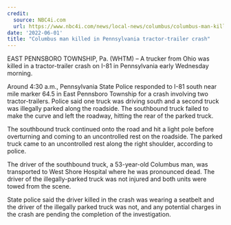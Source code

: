 ```yaml
---
credit:
  source: NBC4i.com
  url: https://www.nbc4i.com/news/local-news/columbus/columbus-man-killed-in-pennsylvania-tractor-trailer-crash/
date: '2022-06-01'
title: "Columbus man killed in Pennsylvania tractor-trailer crash"
---
```

EAST PENNSBORO TOWNSHIP, Pa. (WHTM) – A trucker from Ohio was killed in a tractor-trailer crash on I-81 in Pennsylvania early Wednesday morning.

Around 4:30 a.m., Pennsylvania State Police responded to I-81 south near mile marker 64.5 in East Pennsboro Township for a crash involving two tractor-trailers. Police said one truck was driving south and a second truck was illegally parked along the roadside. The southbound truck failed to make the curve and left the roadway, hitting the rear of the parked truck.

The southbound truck continued onto the road and hit a light pole before overturning and coming to an uncontrolled rest on the roadside. The parked truck came to an uncontrolled rest along the right shoulder, according to police.

The driver of the southbound truck, a 53-year-old Columbus man, was transported to West Shore Hospital where he was pronounced dead. The driver of the illegally-parked truck was not injured and both units were towed from the scene.

State police said the driver killed in the crash was wearing a seatbelt and the driver of the illegally parked truck was not, and any potential charges in the crash are pending the completion of the investigation.
